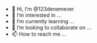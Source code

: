 - 👋 Hi, I’m @123denemever
- 👀 I’m interested in ...
- 🌱 I’m currently learning ...
- 💞️ I’m looking to collaborate on ...
- 📫 How to reach me ...

<!---
123denemever/123denemever is a ✨ special ✨ repository because its `README.md` (this file) appears on your GitHub profile.
You can click the Preview link to take a look at your changes.
--->
#